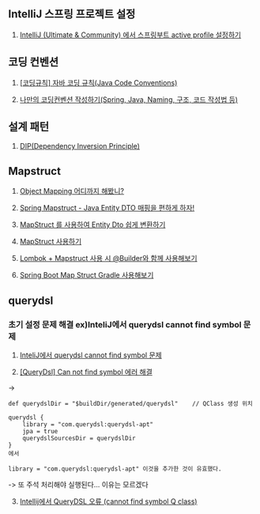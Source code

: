 ## IntelliJ 스프링 프로젝트 설정

1. [IntelliJ (Ultimate & Community) 에서 스프링부트 active profile 설정하기](https://jojoldu.tistory.com/547)

## 코딩 컨벤션

1. [[코딩규칙] 자바 코딩 규칙(Java Code Conventions)](https://myeonguni.tistory.com/1596)

2. [나만의 코딩컨벤션 작성하기(Spring, Java, Naming, 구조, 코드 작성법 등)](https://jobc.tistory.com/212)

## 설계 패턴

1. [DIP(Dependency Inversion Principle)](https://shinsunyoung.tistory.com/82)

## Mapstruct

1. [Object Mapping 어디까지 해봤니?](https://meetup.toast.com/posts/213)

2. [Spring Mapstruct - Java Entity DTO 매핑을 편하게 하자!](https://huisam.tistory.com/entry/mapStruct)

3. [MapStruct 를 사용하여 Entity Dto 쉽게 변환하기](https://dev-alxndr.tistory.com/38)

4. [MapStruct 사용하기](https://www.skyer9.pe.kr/wordpress/?p=1596)

5. [Lombok + Mapstruct 사용 시 @Builder와 함께 사용해보기](https://kuckjwi0928.tistory.com/12)

6. [Spring Boot Map Struct Gradle 사용해보기](https://shinsunyoung.tistory.com/44)

## querydsl 

### 초기 설정 문제 해결 ex)InteliJ에서 querydsl cannot find symbol 문제

1. [InteliJ에서 querydsl cannot find symbol 문제](https://dev-monkey-dugi.tistory.com/42)

2. [[QueryDsl] Can not find symbol 에러 해결](https://bgpark.tistory.com/157)

-> 
```
def querydslDir = "$buildDir/generated/querydsl"    // QClass 생성 위치

querydsl {
    library = "com.querydsl:querydsl-apt"              
    jpa = true
    querydslSourcesDir = querydslDir
}
에서

library = "com.querydsl:querydsl-apt" 이것을 추가한 것이 유효했다.

```

-> 또 주석 처리해야 실행된다... 이유는 모르겠다


3. [Intellij에서 QueryDSL 오류 (cannot find symbol Q class)](https://devfoxstar.github.io/java/intellij-querydsl-error/)
